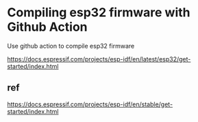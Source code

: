 # Compiling esp32 firmware with Github Action
Use github action to compile esp32 firmware

https://docs.espressif.com/projects/esp-idf/en/latest/esp32/get-started/index.html
 
## ref

https://docs.espressif.com/projects/esp-idf/en/stable/get-started/index.html

